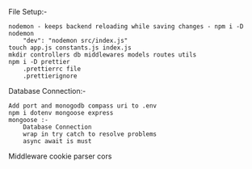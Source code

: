 File Setup:-

    nodemon - keeps backend reloading while saving changes - npm i -D nodemon
        "dev": "nodemon src/index.js"
    touch app.js constants.js index.js
    mkdir controllers db middlewares models routes utils
    npm i -D prettier
        .prettierrc file
        .prettierignore


Database Connection:-
    
    Add port and monogodb compass uri to .env
    npm i dotenv mongoose express
    mongoose :- 
        Database Connection
        wrap in try catch to resolve problems
        async await is must

Middleware
    cookie parser
    cors
    
    